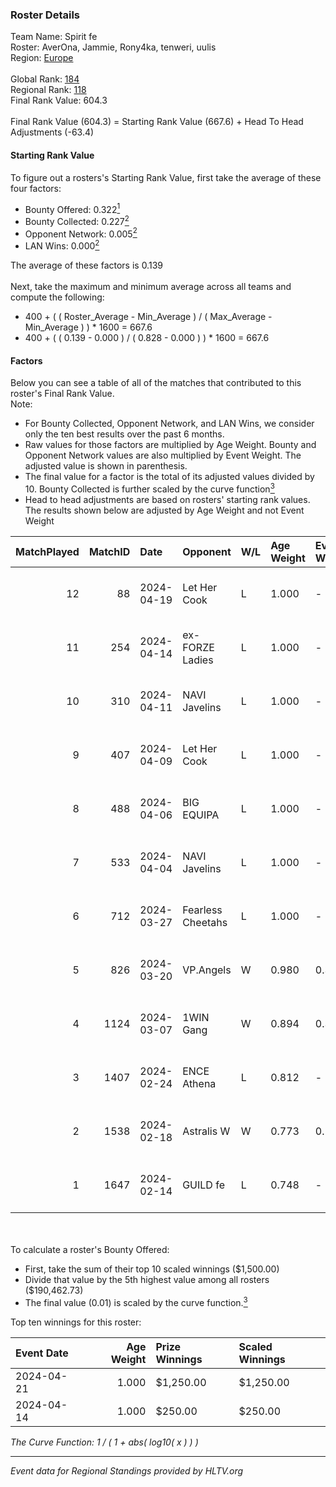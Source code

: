 ### Roster Details<br />
Team Name: Spirit fe<br />
Roster: AverOna, Jammie, Rony4ka, tenweri, uulis<br />
Region: [Europe]( ../standings_europe.md)<br />
<br />
Global Rank: [184](../standings_global.md)<br />
Regional Rank: [118]( ../standings_europe.md)<br />
Final Rank Value:  604.3<br />
<br />
Final Rank Value (604.3) = Starting Rank Value (667.6) + Head To Head Adjustments (-63.4)<br />

#### Starting Rank Value<br />
To figure out a rosters's Starting Rank Value, first take the average of these four factors:<br />
- Bounty Offered: 0.322[<sup>1</sup>](#table2)
- Bounty Collected: 0.227[<sup>2</sup>](#table1)
- Opponent Network: 0.005[<sup>2</sup>](#table1)
- LAN Wins: 0.000[<sup>2</sup>](#table1)

The average of these factors is 0.139<br />
<br />
Next, take the maximum and minimum average across all teams and compute the following:<br />
- 400 + ( ( Roster_Average - Min_Average ) / ( Max_Average - Min_Average ) ) * 1600 = 667.6
- 400 + ( ( 0.139 - 0.000 ) / ( 0.828 - 0.000 ) ) * 1600 = 667.6


#### Factors<br />
Below you can see a table of all of the matches that contributed to this roster's Final Rank Value.<br />
Note:<br />

- For Bounty Collected, Opponent Network, and LAN Wins, we consider only the ten best results over the past 6 months.
- Raw values for those factors are multiplied by Age Weight. Bounty and Opponent Network values are also multiplied by Event Weight. The adjusted value is shown in parenthesis.
- The final value for a factor is the total of its adjusted values divided by 10. Bounty Collected is further scaled by the curve function[<sup>3</sup>](#curveFunction)
- Head to head adjustments are based on rosters' starting rank values. The results shown below are adjusted by Age Weight and not Event Weight
<span id="table1"></span><br />


| MatchPlayed | MatchID | Date       | Opponent          | W/L | Age Weight | Event Weight | Bounty Collected | Opponent Network | LAN Wins  | H2H Adjustment | Participating Roster                     |
| -: | -: | :- | :- | :- | :- | :- | :- | :- | :- | -: | :- |
|          12 |      88 | 2024-04-19 | Let Her Cook      | L   | 1.000      | -            | -                | -                | -         |         -12.85 | AverOna, Jammie, Rony4ka, tenweri, uulis |
|          11 |     254 | 2024-04-14 | ex-FORZE Ladies   | L   | 1.000      | -            | -                | -                | -         |         -14.23 | AverOna, Jammie, Rony4ka, tenweri, uulis |
|          10 |     310 | 2024-04-11 | NAVI Javelins     | L   | 1.000      | -            | -                | -                | -         |          -7.11 | AverOna, Jammie, Rony4ka, tenweri, uulis |
|           9 |     407 | 2024-04-09 | Let Her Cook      | L   | 1.000      | -            | -                | -                | -         |         -13.54 | AverOna, Jammie, Rony4ka, tenweri, uulis |
|           8 |     488 | 2024-04-06 | BIG EQUIPA        | L   | 1.000      | -            | -                | -                | -         |         -12.06 | AverOna, Jammie, Rony4ka, tenweri, uulis |
|           7 |     533 | 2024-04-04 | NAVI Javelins     | L   | 1.000      | -            | -                | -                | -         |          -7.76 | AverOna, Jammie, Rony4ka, tenweri, uulis |
|           6 |     712 | 2024-03-27 | Fearless Cheetahs | L   | 1.000      | -            | -                | -                | -         |         -10.88 | AverOna, Jammie, Rony4ka, tenweri, uulis |
|           5 |     826 | 2024-03-20 | VP.Angels         | W   | 0.980      | 0.331        | 0.006 (0.002)    | 0.082 (0.027)    | 0 (0.000) |          13.95 | AverOna, Jammie, Rony4ka, tenweri, uulis |
|           4 |    1124 | 2024-03-07 | 1WIN Gang         | W   | 0.894      | 0.331        | 0.006 (0.002)    | 0.046 (0.014)    | 0 (0.000) |          12.57 | AverOna, Jammie, Rony4ka, tenweri, uulis |
|           3 |    1407 | 2024-02-24 | ENCE Athena       | L   | 0.812      | -            | -                | -                | -         |         -12.13 | AverOna, Jammie, Rony4ka, tenweri, uulis |
|           2 |    1538 | 2024-02-18 | Astralis W        | W   | 0.773      | 0.143        | 0.005 (0.001)    | 0.082 (0.009)    | 0 (0.000) |          11.37 | AverOna, Jammie, Rony4ka, tenweri, uulis |
|           1 |    1647 | 2024-02-14 | GUILD fe          | L   | 0.748      | -            | -                | -                | -         |         -10.68 | AverOna, Jammie, Rony4ka, tenweri, uulis |

<br />
<span id="table2"></span><br />
To calculate a roster's Bounty Offered:<br />

- First, take the sum of their top 10 scaled winnings ($1,500.00)
- Divide that value by the 5th highest value among all rosters ($190,462.73)
- The final value (0.01) is scaled by the curve function.[<sup>3</sup>](#curveFunction)

Top ten winnings for this roster:<br />

| Event Date | Age Weight | Prize Winnings | Scaled Winnings |
| :- | -: | :- | :- |
| 2024-04-21 |      1.000 | $1,250.00      | $1,250.00       |
| 2024-04-14 |      1.000 | $250.00        | $250.00         |


<span id="curveFunction"></span>_The Curve Function: 1 / ( 1 + abs( log10( x ) ) )_<br />

---
_Event data for Regional Standings provided by HLTV.org_<br />
